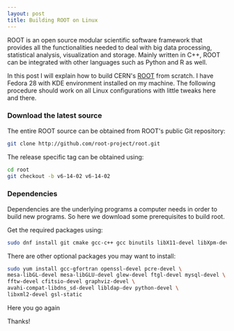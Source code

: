 ```yaml
---
layout: post
title: Building ROOT on Linux
---
```


ROOT is an open source modular scientific software framework that provides all the functionalities needed to deal with big data processing, statistical analysis, visualization and storage. Mainly written in C++, ROOT can be integrated with other languages such as Python and R as well.

In this post I will explain how to build CERN's [ROOT](https://root.cern.ch/) from scratch. I have Fedora 28 with KDE environment installed on my machine. The following procedure should work on all Linux configurations with little tweaks here and there.


### Download the latest source
The entire ROOT source can be obtained from ROOT's public Git repository:
````bash
git clone http://github.com/root-project/root.git
````
The release specific tag can be obtained using:
````bash
cd root
git checkout -b v6-14-02 v6-14-02
````

### Dependencies
Dependencies are the underlying programs a computer needs in order to build new programs. So here we download some prerequisites to build root.

Get the required packages using:
````bash
sudo dnf install git cmake gcc-c++ gcc binutils libX11-devel libXpm-devel libXft-devel libXext-devel
````

There are other optional packages you may want to install:
````bash
sudo yum install gcc-gfortran openssl-devel pcre-devel \
mesa-libGL-devel mesa-libGLU-devel glew-devel ftgl-devel mysql-devel \
fftw-devel cfitsio-devel graphviz-devel \
avahi-compat-libdns_sd-devel libldap-dev python-devel \
libxml2-devel gsl-static
````

Here you go
again

Thanks!
